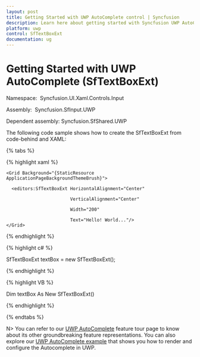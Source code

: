 ```yaml
---
layout: post
title: Getting Started with UWP AutoComplete control | Syncfusion
description: Learn here about getting started with Syncfusion UWP AutoComplete (SfTextBoxExt) control, its elements and more.
platform: uwp
control: SfTextBoxExt
documentation: ug
---
```


# Getting Started with UWP AutoComplete (SfTextBoxExt)

Namespace:  Syncfusion.UI.Xaml.Controls.Input

Assembly:  Syncfusion.SfInput.UWP

Dependent assembly: Syncfusion.SfShared.UWP

The following code sample shows how to create the SfTextBoxExt from code-behind and XAML:

{% tabs %}

{% highlight xaml %}

<Page xmlns="http://schemas.microsoft.com/winfx/2006/xaml/presentation"
    xmlns:x="http://schemas.microsoft.com/winfx/2006/xaml"
    xmlns:editors="using:Syncfusion.UI.Xaml.Controls.Input" >

    <Grid Background="{StaticResource ApplicationPageBackgroundThemeBrush}">

      <editors:SfTextBoxExt HorizontalAlignment="Center" 

                            VerticalAlignment="Center" 

                            Width="200"

                            Text="Hello! World..."/>
    </Grid>
</Page>

{% endhighlight %}


{% highlight c# %}

SfTextBoxExt textBox = new SfTextBoxExt();

{% endhighlight %}

{% highlight VB %}

Dim textBox As New SfTextBoxExt()

{% endhighlight %}

{% endtabs %}

N> You can refer to our [UWP AutoComplete](https://www.syncfusion.com/uwp-ui-controls/autosuggestbox) feature tour page to know about its other groundbreaking feature representations. You can also explore our [UWP AutoComplete example](https://apps.microsoft.com/store/detail/syncfusion-essential-studio-for-uwp/9NBLGGH5WNGV) that shows you how to render and configure the Autocomplete in UWP.


